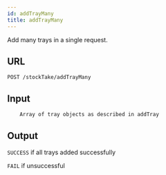 ```yaml
---
id: addTrayMany
title: addTrayMany
---
```

Add many trays in a single request.
## URL
```http request
POST /stockTake/addTrayMany
```

## Input
```
    Array of tray objects as described in addTray
```

## Output
`SUCCESS` if all trays added successfully

`FAIL` if unsuccessful
